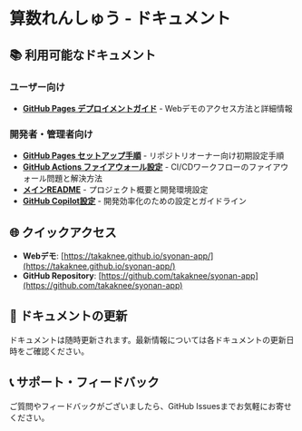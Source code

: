 # 算数れんしゅう - ドキュメント

## 📚 利用可能なドキュメント

### ユーザー向け
- **[GitHub Pages デプロイメントガイド](github-pages.md)** - Webデモのアクセス方法と詳細情報

### 開発者・管理者向け
- **[GitHub Pages セットアップ手順](setup-github-pages.md)** - リポジトリオーナー向け初期設定手順
- **[GitHub Actions ファイアウォール設定](github-actions-firewall.md)** - CI/CDワークフローのファイアウォール問題と解決方法
- **[メインREADME](../README.md)** - プロジェクト概要と開発環境設定
- **[GitHub Copilot設定](../.github/)** - 開発効率化のための設定とガイドライン

## 🌐 クイックアクセス

- **Webデモ**: [https://takaknee.github.io/syonan-app/](https://takaknee.github.io/syonan-app/)
- **GitHub Repository**: [https://github.com/takaknee/syonan-app](https://github.com/takaknee/syonan-app)

## 🔄 ドキュメントの更新

ドキュメントは随時更新されます。最新情報については各ドキュメントの更新日時をご確認ください。

## 📞 サポート・フィードバック

ご質問やフィードバックがございましたら、GitHub Issuesまでお気軽にお寄せください。